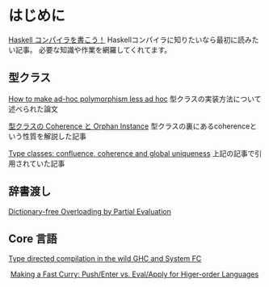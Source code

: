# はじめに
[Haskell コンパイラを書こう！](https://uhideyuki.sakura.ne.jp/studs/index.cgi/ja/HaskellInHaskell)
Haskellコンパイラに知りたいなら最初に読みたい記事。
必要な知識や作業を網羅してくれてます。
## 型クラス

[How to make ad-hoc polymorphism less ad hoc](https://dl.acm.org/doi/10.1145/75277.75283)
型クラスの実装方法について述べられた論文

[型クラスの Coherence と Orphan Instance](https://mizunashi-mana.github.io/blog/posts/2020/03/coherent-typeclass-and-orphan-instance/)
型クラスの裏にあるcoherenceという性質を解説した記事

[Type classes: confluence, coherence and global uniqueness](http://blog.ezyang.com/2014/07/type-classes-confluence-coherence-global-uniqueness/)
上記の記事で引用されていた記事

## 辞書渡し

[Dictionary-free Overloading by Partial Evaluation](https://web.cecs.pdx.edu/~mpj/pubs/pepm94.pdf)

## Core 言語

[Type directed compilation in the wild GHC and System FC](https://www.cs.uoregon.edu/research/summerschool/summer13/lectures/FC_in_GHC_July13.pdf)

 [Making a Fast Curry: Push/Enter vs. Eval/Apply for Higer-order Languages](https://www.microsoft.com/en-us/research/uploads/prod/2016/07/eval-apply-icfp.pdf)